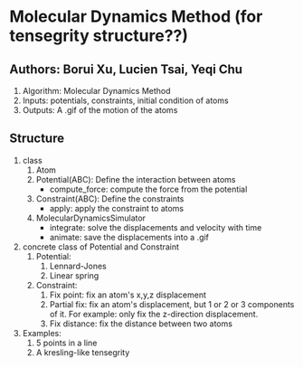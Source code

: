 # Molecular Dynamics Method (for tensegrity structure??)
## Authors: Borui Xu, Lucien Tsai, Yeqi Chu

1. Algorithm: Molecular Dynamics Method
2. Inputs: potentials, constraints, initial condition of atoms
3. Outputs: A .gif of the motion of the atoms

## Structure
1. class
    1. Atom
    2. Potential(ABC): Define the interaction between atoms
        - compute_force: compute the force from the potential
    3. Constraint(ABC): Define the constraints
        - apply: apply the constraint to atoms
    4. MolecularDynamicsSimulator
        - integrate: solve the displacements and velocity with time
        - animate: save the displacements into a .gif
2. concrete class of Potential and Constraint
    1. Potential:
        1. Lennard-Jones
        2. Linear spring
    2. Constraint:
        1. Fix point: fix an atom's x,y,z displacement
        2. Partial fix: fix an atom's displacement, but 1 or 2 or 3 components of it. For example: only fix the z-direction displacement.
        3. Fix distance: fix the distance between two atoms
3. Examples:
    1. 5 points in a line
    2. A kresling-like tensegrity

